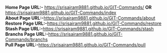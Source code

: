 <b>Home Page URL:-</b> https://srisairam9881.github.io/GIT-Commands/ <b>OR</b> https://srisairam9881.github.io/GIT-Commands/index <br>
<b>About Page URL:-</b>https://srisairam9881.github.io/GIT-Commands/about <br>
<b>Restore Page URL:-</b>https://srisairam9881.github.io/GIT-Commands/restore <br>
<b>Stash Page URL:-</b>https://srisairam9881.github.io/GIT-Commands/stash <br>
<b>Branchs Page URL:-</b>https://srisairam9881.github.io/GIT-Commands/branchs <br>
<b>Pull Page URL:-</b>https://srisairam9881.github.io/GIT-Commands/pull <br>
